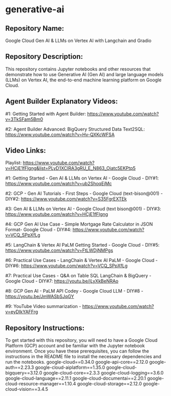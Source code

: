 # generative-ai

Repository Name:
-----------------
Google Cloud Gen AI & LLMs on Vertex AI with Langchain and Gradio

Repository Description: 
-----------------------
This repository contains Jupyter notebooks and other resources that demonstrate how to use Generative AI (Gen AI) and large language models (LLMs) on Vertex AI, the end-to-end machine learning platform on Google Cloud.

Agent Builder Explanatory Videos:
-----------------------------------
#1: Getting Started with Agent Builder: https://www.youtube.com/watch?v=3TkSFam5Bm0

#2: Agent Builder Advanced: BigQuery Structured Data Text2SQL: https://www.youtube.com/watch?v=Hv-QXKcWFSA



Video Links:
------------
Playlist: https://www.youtube.com/watch?v=HCjE1fFlgng&list=PLyD1XCIRA3gRU_E_N863_Oiatc5EKPtp5

#1: Getting Started - Gen AI & LLMs on Vertex AI - Google Cloud - DIY#1: https://www.youtube.com/watch?v=ub2ShoqEjMc

#2: GCP - Gen AI Tutorials - First Steps - Google Cloud (text-bison@001) - DIY#2: https://www.youtube.com/watch?v=S35FgrEXTEk

#3: Gen AI & LLMs on Vertex AI - Google Cloud (text bison@001) - DIY#3: https://www.youtube.com/watch?v=HCjE1fFlgng

#4: GCP Gen AI Use Case - Simple Mortgage Rate Calculator in JSON Format- Google Cloud - DIY#4: https://www.youtube.com/watch?v=VCQ_SPpXfLg

#5: LangChain & Vertex AI PaLM Getting Started - Google Cloud - DIY#5: https://www.youtube.com/watch?v=FtLWDjNMPgs 

#6: Practical Use Cases - LangChain & Vertex AI PaLM - Google Cloud - DIY#6: https://www.youtube.com/watch?v=VCQ_SPpXfLg

#7: Practical Use Cases - Q&A on Table SQL LangChain & BigQuery - Google Cloud - DIY#7: https://youtu.be/jLyXkBeNRAo

#8: GCP Gen AI - PaLM API Codey - Google Cloud LLM - DIY#8 -  https://youtu.be/JmWASbSJqGY

#9: YouTube Video summarization - https://www.youtube.com/watch?v=eyDIkYAFFrg


Repository Instructions:
-----------------
To get started with this repository, you will need to have a Google Cloud Platform (GCP) account and be familiar with the Jupyter notebook environment. Once you have these prerequisites, you can follow the instructions in the README file to install the necessary dependencies and run the notebooks.
google-cloud==0.34.0
google-api-core==2.12.0
google-auth==2.23.3
google-cloud-aiplatform==1.35.0
google-cloud-bigquery==3.12.0
google-cloud-core==2.3.3
google-cloud-logging==3.6.0
google-cloud-language==2.11.1
google-cloud-documentai==2.20.1
google-cloud-resource-manager==1.10.4
google-cloud-storage==2.12.0
google-cloud-vision==3.4.5
